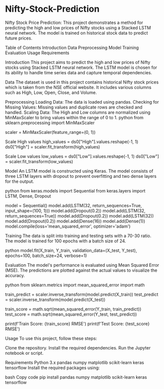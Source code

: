 # Nifty-Stock-Prediction
Nifty Stock Price Prediction: This project demonstrates a method for predicting the high and low prices of Nifty stocks using a Stacked LSTM neural network. The model is trained on historical stock data to predict future prices.

Table of Contents Introduction Data Preprocessing Model Training Evaluation Usage Requirements

Introduction This project aims to predict the high and low prices of Nifty stocks using Stacked LSTM neural network. The LSTM model is chosen for its ability to handle time series data and capture temporal dependencies.

Data The dataset is used in this project contains historical Nifty stock prices which is taken from the NSE official website. It includes various columns such as High, Low, Open, Close, and Volume.

Preprocessing Loading Data: The data is loaded using pandas. Checking for Missing Values: Missing values and duplicate rows are checked and handled. Scaling Data: The High and Low columns are normalized using MinMaxScaler to bring values within the range of 0 to 1. python from sklearn.preprocessing import MinMaxScaler

scaler = MinMaxScaler(feature_range=(0, 1))

Scale High values
high_values = ds0["High"].values.reshape(-1, 1) ds0["High"] = scaler.fit_transform(high_values)

Scale Low values
low_values = ds0["Low"].values.reshape(-1, 1) ds0["Low"] = scaler.fit_transform(low_values)

Model An LSTM model is constructed using Keras. The model consists of three LSTM layers with dropout to prevent overfitting and two dense layers for the output.

python from keras.models import Sequential from keras.layers import LSTM, Dense, Dropout

model = Sequential() model.add(LSTM(32, return_sequences=True, input_shape=(100, 1))) model.add(Dropout(0.2)) model.add(LSTM(32, return_sequences=True)) model.add(Dropout(0.2)) model.add(LSTM(32)) model.add(Dropout(0.2)) model.add(Dense(16)) model.add(Dense(1)) model.compile(loss='mean_squared_error', optimizer='adam')

Training The data is split into training and testing sets with a 70-30 ratio. The model is trained for 100 epochs with a batch size of 24.

python model.fit(X_train, Y_train, validation_data=(X_test, Y_test), epochs=100, batch_size=24, verbose=1)

Evaluation The model's performance is evaluated using Mean Squared Error (MSE). The predictions are plotted against the actual values to visualize the accuracy.

python from sklearn.metrics import mean_squared_error import math

train_predict = scaler.inverse_transform(model.predict(X_train)) test_predict = scaler.inverse_transform(model.predict(X_test))

train_score = math.sqrt(mean_squared_error(Y_train, train_predict)) test_score = math.sqrt(mean_squared_error(Y_test, test_predict))

print(f'Train Score: {train_score} RMSE') print(f'Test Score: {test_score} RMSE')

Usage To use this project, follow these steps:

Clone the repository. Install the required dependencies. Run the Jupyter notebook or script.

Requirements Python 3.x pandas numpy matplotlib scikit-learn keras tensorflow Install the required packages using:

bash Copy code pip install pandas numpy matplotlib scikit-learn keras tensorflow
